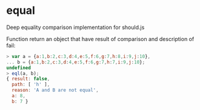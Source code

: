 equal
=====

Deep equality comparison implementation for should.js

Function return an object that have result of comparison and description of fail:

```js
> var a = {a:1,b:2,c:3,d:4,e:5,f:6,g:7,h:8,i:9,j:10},
... b = {a:1,b:2,c:3,d:4,e:5,f:6,g:7,h:7,i:9,j:10};
undefined
> eql(a, b);
{ result: false,
  path: [ 'h' ],
  reason: 'A and B are not equal',
  a: 8,
  b: 7 }
```